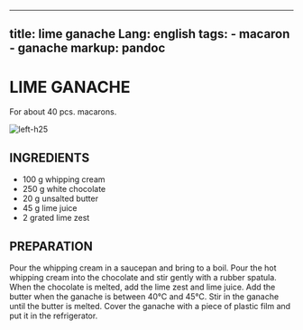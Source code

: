
---
title: lime ganache
Lang: english
tags: 
    - macaron
    - ganache 
markup: pandoc
---

# LIME GANACHE

For about 40 pcs. macarons.

![](/home/fred/.repo/traductions/recettes/images/macaron_lime.jpg "left-h25")

## INGREDIENTS


- 100 g whipping cream
- 250 g white chocolate
- 20 g unsalted butter
- 45 g lime juice
- 2 grated lime zest

## PREPARATION

Pour the whipping cream in a saucepan and bring to a boil.
Pour the hot whipping cream into the chocolate and stir gently with a rubber spatula.
When the chocolate is melted, add the lime zest and lime juice.
Add the butter when the ganache is between 40°C and 45°C.
Stir in the ganache until the butter is melted.
Cover the ganache with a piece of plastic film and put it in the refrigerator.

